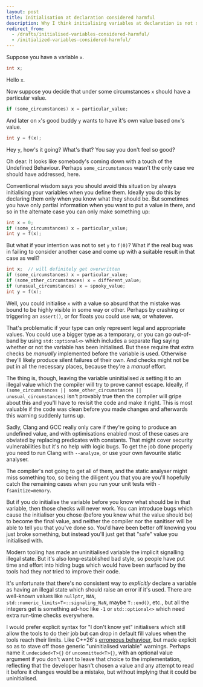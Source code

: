 ```yaml
---
layout: post
title: Initialisation at declaration considered harmful
description: Why I think initialising variables at declaration is not such a good idea as people seem to think it is.
redirect_from:
  - /drafts/initialised-variables-considered-harmful/
  - /initialized-variables-considered-harmful/
---
```

Suppose you have a variable `x`.

```c++
int x;
```

Hello `x`.

Now suppose you decide that under some circumstances `x` should have a
particular value.

```c++
if (some_circumstances) x = particular_value;
```

And later on `x`'s good buddy `y` wants to have it's own value based
on`x`'s value.

```c++
int y = f(x);
```

Hey `y`, how's it going?  What's that?  You say you don't feel so good?

Oh dear.  It looks like somebody's coming down with a touch of the
Undefined Behaviour.  Perhaps `some_circumstances` wasn't the only case
we should have addressed, here.

Conventional wisdom says you should avoid this situation by always
initialising your variables when you define them.  Ideally you do this
by declaring them only when you know what they should be.  But sometimes
you have only partial information when you want to put a value in there,
and so in the alternate case you can only make something up:

```c++
int x = 0;
if (some_circumstances) x = particular_value;
int y = f(x);
```

But what if your intention was not to set `y` to `f(0)`?  What if the real
bug was in failing to consider another case and come up with a suitable
result in that case as well?

```c++
int x;  // will definitely get overwritten
if (some_circumstances) x = particular_value;
if (some_other_circumstances) x = different_value;
if (unusual_circumstances) x = spooky_value;
int y = f(x);
```

Well, you could initialise `x` with a value so absurd that the mistake
was bound to be highly visible in some way or other.  Perhaps by
crashing or triggering an `assert()`, or for floats you could use `NAN`,
or whatever.

That's problematic if your type can only represent legal and appropriate
values.  You could use a bigger type as a temporary, or you can go
out-of-band by using `std::optional<>` which includes a separate flag
saying whether or not the variable has been initialised.  But these
require that extra checks be _manually_ implemented before the variable
is used.  Otherwise they'll likely produce silent failures of their own.
And checks might not be put in all the necessary places, because they're
a _manual_ effort.

The thing is, though, leaving the variable uninitialised _is_ setting it
to an illegal value which the compiler will try to prove cannot escape.
Ideally, if `(some_circumstances || some_other_circumstances ||
unusual_circumstances)` isn't provably true then the compiler will gripe
about this and you'll have to revisit the code and make it right.  This
is most valuable if the code was clean before you made changes and
afterwards this warning suddenly turns up.

Sadly, Clang and GCC really only care if they're going to produce an
undefined value, and with optimisations enabled most of these cases are
obviated by replacing predicates with constants.  That might cover
security vulnerabilities but it's no help with logic bugs.  To get the
job done properly you need to run Clang with `--analyze`, or use your
own favourite static analyser.

The compiler's not going to get all of them, and the static analyser
might miss something too, so being the diligent you that you are you'll
hopefully catch the remaining cases when you run your unit tests with
`-fsanitize=memory`.

But if you do initialise the variable before you know what should be in
that variable, then those checks will never work.  You can introduce
bugs which cause the initialiser you chose (before you knew what the
value should be) to become the final value, and neither the compiler nor
the sanitiser will be able to tell you that you've done so.  You'd have
been better off knowing you just broke something, but instead you'll
just get that "safe" value you initialised with.

Modern tooling has made an uninitialised variable the implicit
signalling illegal state.  But it's also long-established bad style, so
people have put time and effort into hiding bugs which would have been
surfaced by the tools had they _not_ tried to improve their code.

It's unfortunate that there's no consistent way to _explicitly_ declare
a variable as having an illegal state which should raise an error if
it's used.  There are well-known values like `nullptr`, `NAN`,
`std::numeric_limits<T>::signaling_NaN`, maybe `T::end()`, etc., but all
the integers get is something ad-hoc like `-1` or `std::optional<>`
which need extra run-time checks everywhere.

I would prefer explicit syntax for "I don't know yet" initialisers which
still allow the tools to do their job but can drop in default fill
values when the tools reach their limits.  Like C++26's [erroneous
behaviour][], but made explicit so as to stave off those generic
"uninitialised variable" warnings.  Perhaps name it `undecided<T>{}` or
`uncommitted<T>{}`, with an optional value argument if you don't want to
leave that choice to the implementation, reflecting that the developer
hasn't chosen a value and any attempt to read it before it changes would
be a mistake, but without implying that it could be uninitialised.

[erroneous behaviour]: <https://www.open-std.org/jtc1/sc22/wg21/docs/papers/2024/p2795r5.html>
